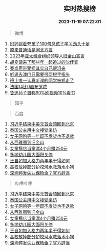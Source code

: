 <div align="center"><h2>实时热搜榜</h2><h4>2023-11-19 07:22:01</h4></div>

> 微博  

1. [妈妈照着夸孩子100句念孩子学习劲头十足](https://s.weibo.com/weibo?q=%23%E5%A6%88%E5%A6%88%E7%85%A7%E7%9D%80%E5%A4%B8%E5%AD%A9%E5%AD%90100%E5%8F%A5%E5%BF%B5%E5%AD%A9%E5%AD%90%E5%AD%A6%E4%B9%A0%E5%8A%B2%E5%A4%B4%E5%8D%81%E8%B6%B3%23&t=31&band_rank=1&Refer=top)<br />
2. [原来普通话是河北方言](https://s.weibo.com/weibo?q=%23%E5%8E%9F%E6%9D%A5%E6%99%AE%E9%80%9A%E8%AF%9D%E6%98%AF%E6%B2%B3%E5%8C%97%E6%96%B9%E8%A8%80%23&t=31&band_rank=2&Refer=top)<br />
3. [2023年亚太经合组织领导人旧金山宣言](https://s.weibo.com/weibo?q=%232023%E5%B9%B4%E4%BA%9A%E5%A4%AA%E7%BB%8F%E5%90%88%E7%BB%84%E7%BB%87%E9%A2%86%E5%AF%BC%E4%BA%BA%E6%97%A7%E9%87%91%E5%B1%B1%E5%AE%A3%E8%A8%80%23&t=31&band_rank=3&Refer=top)<br />
4. [胡夏请来了那些年一起追过的沈佳宜](https://s.weibo.com/weibo?q=%23%E8%83%A1%E5%A4%8F%E8%AF%B7%E6%9D%A5%E4%BA%86%E9%82%A3%E4%BA%9B%E5%B9%B4%E4%B8%80%E8%B5%B7%E8%BF%BD%E8%BF%87%E7%9A%84%E6%B2%88%E4%BD%B3%E5%AE%9C%23&t=31&band_rank=4&Refer=top)<br />
5. [秦岚声带受损其实自己很沮丧](https://s.weibo.com/weibo?q=%23%E7%A7%A6%E5%B2%9A%E5%A3%B0%E5%B8%A6%E5%8F%97%E6%8D%9F%E5%85%B6%E5%AE%9E%E8%87%AA%E5%B7%B1%E5%BE%88%E6%B2%AE%E4%B8%A7%23&t=31&band_rank=5&Refer=top)<br />
6. [听说去澳门只需要带两根手指头](https://s.weibo.com/weibo?q=%E5%90%AC%E8%AF%B4%E5%8E%BB%E6%BE%B3%E9%97%A8%E5%8F%AA%E9%9C%80%E8%A6%81%E5%B8%A6%E4%B8%A4%E6%A0%B9%E6%89%8B%E6%8C%87%E5%A4%B4&t=31&band_rank=6&Refer=top)<br />
7. [班上唯一认真听课的同学被抓走了](https://s.weibo.com/weibo?q=%E7%8F%AD%E4%B8%8A%E5%94%AF%E4%B8%80%E8%AE%A4%E7%9C%9F%E5%90%AC%E8%AF%BE%E7%9A%84%E5%90%8C%E5%AD%A6%E8%A2%AB%E6%8A%93%E8%B5%B0%E4%BA%86&t=31&band_rank=7&Refer=top)<br />
8. [法国14比0直布罗陀](https://s.weibo.com/weibo?q=%23%E6%B3%95%E5%9B%BD14%E6%AF%940%E7%9B%B4%E5%B8%83%E7%BD%97%E9%99%80%23&t=31&band_rank=8&Refer=top)<br />
9. [鲁迅孙子自称90%刷视频10%看书](https://s.weibo.com/weibo?q=%23%E9%B2%81%E8%BF%85%E5%AD%99%E5%AD%90%E8%87%AA%E7%A7%B090%25%E5%88%B7%E8%A7%86%E9%A2%9110%25%E7%9C%8B%E4%B9%A6%23&t=31&band_rank=9&Refer=top)<br />

> 知乎  


> 百度  

1. [习近平结束中美元首会晤回到北京](https://www.baidu.com/s?wd=%E4%B9%A0%E8%BF%91%E5%B9%B3%E7%BB%93%E6%9D%9F%E4%B8%AD%E7%BE%8E%E5%85%83%E9%A6%96%E4%BC%9A%E6%99%A4%E5%9B%9E%E5%88%B0%E5%8C%97%E4%BA%AC&sa=fyb_news&rsv_dl=fyb_news)<br />
2. [泰国公主用中文接受采访](https://www.baidu.com/s?wd=%E6%B3%B0%E5%9B%BD%E5%85%AC%E4%B8%BB%E7%94%A8%E4%B8%AD%E6%96%87%E6%8E%A5%E5%8F%97%E9%87%87%E8%AE%BF&sa=fyb_news&rsv_dl=fyb_news)<br />
3. [女子网购等一年既不发货也不退款](https://www.baidu.com/s?wd=%E5%A5%B3%E5%AD%90%E7%BD%91%E8%B4%AD%E7%AD%89%E4%B8%80%E5%B9%B4%E6%97%A2%E4%B8%8D%E5%8F%91%E8%B4%A7%E4%B9%9F%E4%B8%8D%E9%80%80%E6%AC%BE&sa=fyb_news&rsv_dl=fyb_news)<br />
4. [从西雅图到旧金山](https://www.baidu.com/s?wd=%E4%BB%8E%E8%A5%BF%E9%9B%85%E5%9B%BE%E5%88%B0%E6%97%A7%E9%87%91%E5%B1%B1&sa=fyb_news&rsv_dl=fyb_news)<br />
5. [女童横店当童漂4个月赚250元](https://www.baidu.com/s?wd=%E5%A5%B3%E7%AB%A5%E6%A8%AA%E5%BA%97%E5%BD%93%E7%AB%A5%E6%BC%824%E4%B8%AA%E6%9C%88%E8%B5%9A250%E5%85%83&sa=fyb_news&rsv_dl=fyb_news)<br />
6. [多地幼儿园大面积关停](https://www.baidu.com/s?wd=%E5%A4%9A%E5%9C%B0%E5%B9%BC%E5%84%BF%E5%9B%AD%E5%A4%A7%E9%9D%A2%E7%A7%AF%E5%85%B3%E5%81%9C&sa=fyb_news&rsv_dl=fyb_news)<br />
7. [王自如加入格力两年半干得如何](https://www.baidu.com/s?wd=%E7%8E%8B%E8%87%AA%E5%A6%82%E5%8A%A0%E5%85%A5%E6%A0%BC%E5%8A%9B%E4%B8%A4%E5%B9%B4%E5%8D%8A%E5%B9%B2%E5%BE%97%E5%A6%82%E4%BD%95&sa=fyb_news&rsv_dl=fyb_news)<br />
8. [高校放掉部分护校河水救落水小狗](https://www.baidu.com/s?wd=%E9%AB%98%E6%A0%A1%E6%94%BE%E6%8E%89%E9%83%A8%E5%88%86%E6%8A%A4%E6%A0%A1%E6%B2%B3%E6%B0%B4%E6%95%91%E8%90%BD%E6%B0%B4%E5%B0%8F%E7%8B%97&sa=fyb_news&rsv_dl=fyb_news)<br />
9. [深圳停发失业保险金？官方辟谣](https://www.baidu.com/s?wd=%E6%B7%B1%E5%9C%B3%E5%81%9C%E5%8F%91%E5%A4%B1%E4%B8%9A%E4%BF%9D%E9%99%A9%E9%87%91%EF%BC%9F%E5%AE%98%E6%96%B9%E8%BE%9F%E8%B0%A3&sa=fyb_news&rsv_dl=fyb_news)<br />

> 哔哩哔哩  

1. [习近平结束中美元首会晤回到北京](https://www.baidu.com/s?wd=%E4%B9%A0%E8%BF%91%E5%B9%B3%E7%BB%93%E6%9D%9F%E4%B8%AD%E7%BE%8E%E5%85%83%E9%A6%96%E4%BC%9A%E6%99%A4%E5%9B%9E%E5%88%B0%E5%8C%97%E4%BA%AC&sa=fyb_news&rsv_dl=fyb_news)<br />
2. [泰国公主用中文接受采访](https://www.baidu.com/s?wd=%E6%B3%B0%E5%9B%BD%E5%85%AC%E4%B8%BB%E7%94%A8%E4%B8%AD%E6%96%87%E6%8E%A5%E5%8F%97%E9%87%87%E8%AE%BF&sa=fyb_news&rsv_dl=fyb_news)<br />
3. [女子网购等一年既不发货也不退款](https://www.baidu.com/s?wd=%E5%A5%B3%E5%AD%90%E7%BD%91%E8%B4%AD%E7%AD%89%E4%B8%80%E5%B9%B4%E6%97%A2%E4%B8%8D%E5%8F%91%E8%B4%A7%E4%B9%9F%E4%B8%8D%E9%80%80%E6%AC%BE&sa=fyb_news&rsv_dl=fyb_news)<br />
4. [从西雅图到旧金山](https://www.baidu.com/s?wd=%E4%BB%8E%E8%A5%BF%E9%9B%85%E5%9B%BE%E5%88%B0%E6%97%A7%E9%87%91%E5%B1%B1&sa=fyb_news&rsv_dl=fyb_news)<br />
5. [女童横店当童漂4个月赚250元](https://www.baidu.com/s?wd=%E5%A5%B3%E7%AB%A5%E6%A8%AA%E5%BA%97%E5%BD%93%E7%AB%A5%E6%BC%824%E4%B8%AA%E6%9C%88%E8%B5%9A250%E5%85%83&sa=fyb_news&rsv_dl=fyb_news)<br />
6. [多地幼儿园大面积关停](https://www.baidu.com/s?wd=%E5%A4%9A%E5%9C%B0%E5%B9%BC%E5%84%BF%E5%9B%AD%E5%A4%A7%E9%9D%A2%E7%A7%AF%E5%85%B3%E5%81%9C&sa=fyb_news&rsv_dl=fyb_news)<br />
7. [王自如加入格力两年半干得如何](https://www.baidu.com/s?wd=%E7%8E%8B%E8%87%AA%E5%A6%82%E5%8A%A0%E5%85%A5%E6%A0%BC%E5%8A%9B%E4%B8%A4%E5%B9%B4%E5%8D%8A%E5%B9%B2%E5%BE%97%E5%A6%82%E4%BD%95&sa=fyb_news&rsv_dl=fyb_news)<br />
8. [高校放掉部分护校河水救落水小狗](https://www.baidu.com/s?wd=%E9%AB%98%E6%A0%A1%E6%94%BE%E6%8E%89%E9%83%A8%E5%88%86%E6%8A%A4%E6%A0%A1%E6%B2%B3%E6%B0%B4%E6%95%91%E8%90%BD%E6%B0%B4%E5%B0%8F%E7%8B%97&sa=fyb_news&rsv_dl=fyb_news)<br />
9. [深圳停发失业保险金？官方辟谣](https://www.baidu.com/s?wd=%E6%B7%B1%E5%9C%B3%E5%81%9C%E5%8F%91%E5%A4%B1%E4%B8%9A%E4%BF%9D%E9%99%A9%E9%87%91%EF%BC%9F%E5%AE%98%E6%96%B9%E8%BE%9F%E8%B0%A3&sa=fyb_news&rsv_dl=fyb_news)<br />
